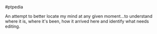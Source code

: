 #ptpedia

An attempt to better locate my mind at any given moment...to understand where it is, where it's been, how it arrived here and identify what needs editing.
